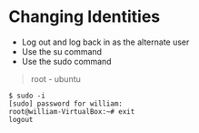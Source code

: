 # Changing Identities

- Log out and log back in as the alternate user
- Use the su command
- Use the sudo command

> root - ubuntu

```
$ sudo -i
[sudo] password for william: 
root@william-VirtualBox:~# exit
logout
```
